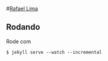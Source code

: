 #[Rafael Lima](http://rafael.adm.br)

## Rodando

Rode com

    $ jekyll serve --watch --incremental
